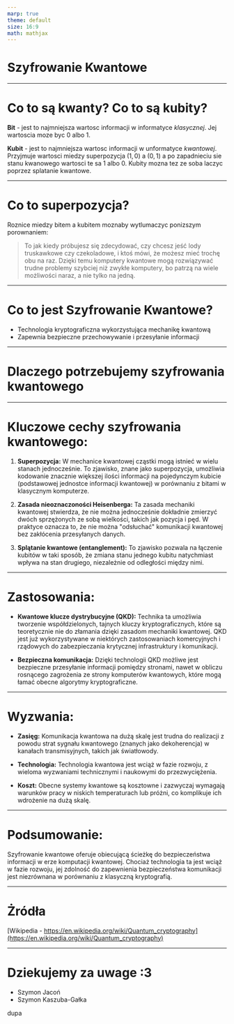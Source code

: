 ```yaml
---
marp: true
theme: default
size: 16:9
math: mathjax
---
```


# Szyfrowanie Kwantowe

---

# Co to są kwanty? Co to są kubity?

**Bit** - jest to najmniejsza wartosc informacji w informatyce _klasycznej_. Jej wartoscia moze byc $0$ albo $1$.

**Kubit** - jest to najmniejsza wartosc informacji w unformatyce _kwantowej_. Przyjmuje wartosci miedzy superpozycja $(1, 0)$ a $(0, 1)$ a po zapadnieciu sie stanu kwanowego wartosci te sa $1$ albo $0$. Kubity mozna tez ze soba laczyc poprzez splatanie kwantowe.

---

# Co to superpozycja?

Roznice miedzy bitem a kubitem moznaby wytlumaczyc ponizszym porownaniem:

> To jak kiedy próbujesz się zdecydować, czy chcesz jeść lody truskawkowe czy czekoladowe, i ktoś mówi, że możesz mieć trochę obu na raz. Dzięki temu komputery kwantowe mogą rozwiązywać trudne problemy szybciej niż zwykłe komputery, bo patrzą na wiele możliwości naraz, a nie tylko na jedną.

---

# Co to jest Szyfrowanie Kwantowe?

- Technologia kryptograficzna wykorzystująca mechanikę kwantową
- Zapewnia bezpieczne przechowywanie i przesyłanie informacji

---

# Dlaczego potrzebujemy szyfrowania kwantowego

---

# Kluczowe cechy szyfrowania kwantowego:

1. **Superpozycja:** W mechanice kwantowej cząstki mogą istnieć w wielu stanach jednocześnie. To zjawisko, znane jako superpozycja, umożliwia kodowanie znacznie większej ilości informacji na pojedynczym kubicie (podstawowej jednostce informacji kwantowej) w porównaniu z bitami w klasycznym komputerze.

2. **Zasada nieoznaczoności Heisenberga:** Ta zasada mechaniki kwantowej stwierdza, że nie można jednocześnie dokładnie zmierzyć dwóch sprzężonych ze sobą wielkości, takich jak pozycja i pęd. W praktyce oznacza to, że nie można "odsłuchać" komunikacji kwantowej bez zakłócenia przesyłanych danych.

3. **Splątanie kwantowe (entanglement):** To zjawisko pozwala na łączenie kubitów w taki sposób, że zmiana stanu jednego kubitu natychmiast wpływa na stan drugiego, niezależnie od odległości między nimi.

---

# Zastosowania:

- **Kwantowe klucze dystrybucyjne (QKD):** Technika ta umożliwia tworzenie współdzielonych, tajnych kluczy kryptograficznych, które są teoretycznie nie do złamania dzięki zasadom mechaniki kwantowej. QKD jest już wykorzystywane w niektórych zastosowaniach komercyjnych i rządowych do zabezpieczania krytycznej infrastruktury i komunikacji.

- **Bezpieczna komunikacja:** Dzięki technologii QKD możliwe jest bezpieczne przesyłanie informacji pomiędzy stronami, nawet w obliczu rosnącego zagrożenia ze strony komputerów kwantowych, które mogą łamać obecne algorytmy kryptograficzne.

---

# Wyzwania:

- **Zasięg:** Komunikacja kwantowa na dużą skalę jest trudna do realizacji z powodu strat sygnału kwantowego (znanych jako dekoherencja) w kanałach transmisyjnych, takich jak światłowody.

- **Technologia:** Technologia kwantowa jest wciąż w fazie rozwoju, z wieloma wyzwaniami technicznymi i naukowymi do przezwyciężenia.

- **Koszt:** Obecne systemy kwantowe są kosztowne i zazwyczaj wymagają warunków pracy w niskich temperaturach lub próżni, co komplikuje ich wdrożenie na dużą skalę.

---

# Podsumowanie:

Szyfrowanie kwantowe oferuje obiecującą ścieżkę do bezpieczeństwa informacji w erze komputacji kwantowej. Chociaż technologia ta jest wciąż w fazie rozwoju, jej zdolność do zapewnienia bezpieczeństwa komunikacji jest niezrównana w porównaniu z klasyczną kryptografią.

---

# Żródła

[Wikipedia - https://en.wikipedia.org/wiki/Quantum_cryptography](https://en.wikipedia.org/wiki/Quantum_cryptography)

---

# Dziekujemy za uwage :3

- Szymon Jacoń
- Szymon Kaszuba-Gałka

dupa

